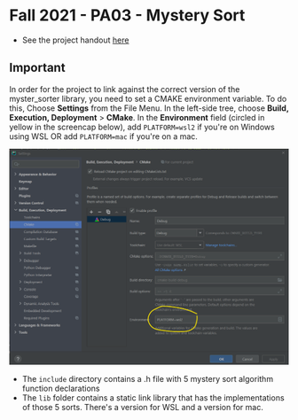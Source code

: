 # Fall 2021 - PA03 - Mystery Sort

- See the project handout [here](https://docs.google.com/document/d/1AsL1vmUqZs5aESM39dEMD6mSQdIcFVvCoVp1Vh2YbPc/edit?usp=sharing)

## Important

In order for the project to link against the correct version of the myster_sorter library, you need to set
a CMAKE environment variable.  To do this, Choose **Settings** from the File Menu.  In the left-side tree, 
choose **Build, Execution, Deployment** > **CMake**.  In the **Environment** field (circled in yellow in the 
screencap below), add `PLATFORM=wsl2` if you're on Windows using WSL OR add `PLATFORM=mac` if you're on a mac. 

![cmake_settings](img/cmake_settings.png)

- The `include` directory contains a .h file with 5 mystery sort algorithm function declarations
- The `lib` folder contains a static link library that has the implementations of those 5 sorts. There's a version for WSL and a version for mac. 

